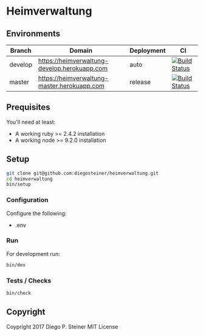 # Heimverwaltung

## Environments

| Branch  | Domain                                | Deployment | CI                                      |
| ------- | ------------------------------------- | ---------- | --------------------------------------- |
| develop | https://heimverwaltung-develop.herokuapp.com | auto       | [![Build Status](https://semaphoreci.com/api/v1/projects/87b971b5-ffa5-46f9-8a5d-c9e5cb19fa2d/1371806/badge.svg)](https://semaphoreci.com/pfadiheime/heimverwaltung)|
| master  | https://heimverwaltung-master.herokuapp.com  | release    | [![Build Status]()](https://semaphoreci.com/pfadiheime/heimverwaltung)  |

## Prequisites

You'll need at least:

* A working ruby >= 2.4.2 installation
* A working node >= 9.2.0 installation

## Setup

```sh
git clone git@github.com:diegosteiner/heimverwaltung.git
cd heimverwaltung
bin/setup
```

### Configuration

Configure the following:

* .env

### Run

For development run:

```sh
bin/dev
```

### Tests / Checks

```sh
bin/check
```

## Copyright

Coypright 2017 Diego P. Steiner
MIT License
